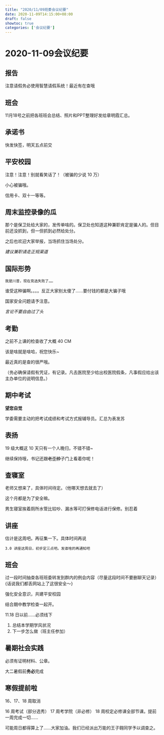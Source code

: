 ```yaml
---
title: "2020/11/09班委会议纪要"
date: 2020-11-09T14:15:00+08:00
draft: false
showtoc: true
categories: ['会议纪要']
---
```

# 2020-11-09会议纪要

## 报告
注意请假务必使用智慧请假系统！最近有在查哦

## 班会

11月18号之前把各班班会总结、照片和PPT整理好发给章明霞汇总。

## 承诺书

快发快签，明天五点前交

## 平安校园

注意！注意！别就看笑话了！（被骗的少说 10 万）

小心被骗哦。

信用卡、双十一等等。

## 周末监控录像的瓜

那个是保卫处给大家的，发传单啥的。保卫处也知道这种兼职肯定是骗人的。但目前还没抓到，但一但抓到必然给处分。

之后也欢迎大家举报，当场抓住当场处分。

*建议兼职请走正规渠道*

## 国际形势

```
我是川普，现在竞选失败了……
```

谁受这种骗啊。。。。反正大家别太傻了……要付钱的都是大骗子哦

国家安全问题请予注意。

*言论不要自由过了头*

## 考勤

之前不上课的检查收了大概 40 CM

该是啥就是啥哈，祝您快乐~

最近真的是查的很严哦。

（务必确保请假有凭证，有记录。凡去医院至少给出校医院假条，凡事假应给出该主办单位的说明信息。）

## 期中考试

**望您自觉**

学委需要主动的把考试成绩和考试方式报辅导员。汇总为表发苏

## 表扬

19 级大概这 10 天只有一个人晚归，不错不错~

继续保持哦，书记还跟~~老歪脖子~~门上看着你呢！

## 查寝室

老师又想来了，具体时间待定。（他哪天想去就去了）

这个月都是为了安全嘛。

男生寝室挨着厕所水管比较吵、漏水等可打保修电话进行保修。别忍着

## 讲座

估计是这周吧。再征集一下。具体时间再说

```
3.0 讲座这周日，初步定三点吧。发谁啥的再通知吧
```

## 班会

过一段时间抽查各班班委转发到群内的例会内容（尽量这段时间不要删聊天记录）{话说我们都丢网站上了这很安全～}

强化安全意识，共建平安校园

结合期中教学检查一起开。

11.18 日以前……必须线下

1. 总结本学期学风状况
2. 下一步怎么做（班主任参加）

## 暑期社会实践

必须有证明材料、公章。

大二暑假前**务必**完成

## 寒假提前啦

16、17、18 周取消

16 周考试（部分选秀）
17 周考学院（非必修）
18 周校定必修课全部节课。提前一周完成一切……

可能周日都得算上了……大家加油。我们已经派出万能的王子翱同学予以调查之。

